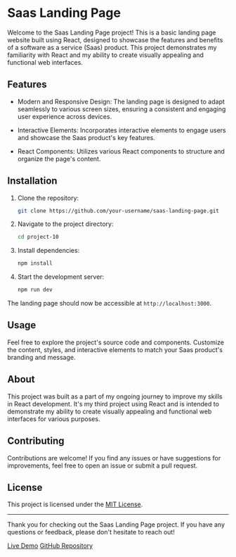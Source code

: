 # Saas Landing Page

Welcome to the Saas Landing Page project! This is a basic landing page website built using React, designed to showcase the features and benefits of a software as a service (Saas) product. This project demonstrates my familiarity with React and my ability to create visually appealing and functional web interfaces.

## Features

- Modern and Responsive Design: The landing page is designed to adapt seamlessly to various screen sizes, ensuring a consistent and engaging user experience across devices.

- Interactive Elements: Incorporates interactive elements to engage users and showcase the Saas product's key features.

- React Components: Utilizes various React components to structure and organize the page's content.

## Installation

1. Clone the repository:

   ```sh
   git clone https://github.com/your-username/saas-landing-page.git
   ```

2. Navigate to the project directory:

   ```sh
   cd project-10
   ```

3. Install dependencies:

   ```sh
   npm install
   ```

4. Start the development server:
   ```sh
   npm run dev
   ```

The landing page should now be accessible at `http://localhost:3000`.

## Usage

Feel free to explore the project's source code and components. Customize the content, styles, and interactive elements to match your Saas product's branding and message.

## About

This project was built as a part of my ongoing journey to improve my skills in React development. It's my third project using React and is intended to demonstrate my ability to create visually appealing and functional web interfaces for various purposes.

## Contributing

Contributions are welcome! If you find any issues or have suggestions for improvements, feel free to open an issue or submit a pull request.

## License

This project is licensed under the [MIT License](LICENSE).

---

Thank you for checking out the Saas Landing Page project. If you have any questions or feedback, please don't hesitate to reach out!

[Live Demo](https://your-username.github.io/saas-landing-page)
[GitHub Repository](https://github.com/your-username/saas-landing-page)
